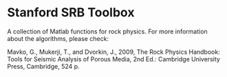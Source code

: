 # Stanford SRB Toolbox

A collection of Matlab functions for rock physics. For more information about the algorithms, please check: 

Mavko, G., Mukerji, T., and Dvorkin, J., 2009, The Rock Physics Handbook: Tools for Seismic Analysis of Porous Media, 2nd Ed.: Cambridge University Press, Cambridge, 524 p. 

